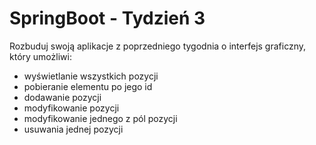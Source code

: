 # SpringBoot - Tydzień 3
Rozbuduj swoją aplikacje z poprzedniego tygodnia o interfejs graficzny, który umożliwi:
- wyświetlanie wszystkich pozycji
- pobieranie elementu po jego id
- dodawanie pozycji
- modyfikowanie pozycji
- modyfikowanie jednego z pól pozycji
- usuwania jednej pozycji
